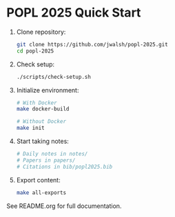 # POPL 2025 Quick Start

1. Clone repository:
   ```sh
   git clone https://github.com/jwalsh/popl-2025.git
   cd popl-2025
   ```

2. Check setup:
   ```sh
   ./scripts/check-setup.sh
   ```

3. Initialize environment:
   ```sh
   # With Docker
   make docker-build
   
   # Without Docker
   make init
   ```

4. Start taking notes:
   ```sh
   # Daily notes in notes/
   # Papers in papers/
   # Citations in bib/popl2025.bib
   ```

5. Export content:
   ```sh
   make all-exports
   ```

See README.org for full documentation.
